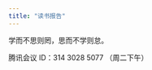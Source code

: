 ```yaml
---
title: "读书报告"
---
```

学而不思则罔，思而不学则怠。

<!-- 腾讯会议 ID：507-1589-5934 （周四下午） -->

腾讯会议 ID：314 3028 5077 （周二下午）